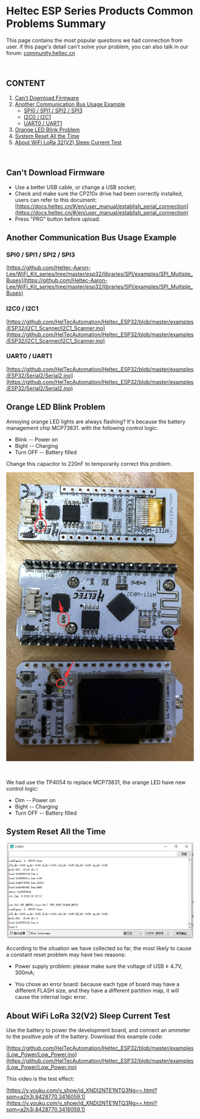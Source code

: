 # Heltec ESP Series Products Common Problems Summary

This page contains the most popular questions we had connection from user. if this page's detail can't solve your problem, you can also talk in our forum: [community.heltec.cn](http://community.heltec.cn/)

&nbsp;

## CONTENT

1. [Can't Download Firmware](#can't-download-firmware)
2. [Another Communication Bus Usage Example](#another-communication-bus-usage-example)
   - [SPI0 / SPI1 / SPI2 / SPI3](#spi0-/-spi1-/-spi2-/-spi3)
   - [I2C0 / I2C1](#i2c0-/-i2c1)
   - [UART0 / UART1](#uart0-/-uart1)
3. [Orange LED Blink Problem](#orange-led-blink-problem)
4. [System Reset All the Time](#system-reset-all-the-time)
5. [About WiFi LoRa 32(V2) Sleep Current Test](#about-wifi-lora-32(V2)-sleep-current-test)

&nbsp;

## Can't Download Firmware

- Use a better USB cable, or change a USB socket;
- Check and make sure the CP210x drive had been correctly installed, users can refer to this document: [https://docs.heltec.cn/#/en/user_manual/establish_serial_connection](https://docs.heltec.cn/#/en/user_manual/establish_serial_connection)
- Press "PRG" button before upload.

## Another Communication Bus Usage Example

### SPI0 / SPI1 / SPI2 / SPI3

[https://github.com/Heltec-Aaron-Lee/WiFi_Kit_series/tree/master/esp32/libraries/SPI/examples/SPI_Multiple_Buses](https://github.com/Heltec-Aaron-Lee/WiFi_Kit_series/tree/master/esp32/libraries/SPI/examples/SPI_Multiple_Buses)

### I2C0 / I2C1

[https://github.com/HelTecAutomation/Heltec_ESP32/blob/master/examples/ESP32/I2C1_Scanner/I2C1_Scanner.ino](https://github.com/HelTecAutomation/Heltec_ESP32/blob/master/examples/ESP32/I2C1_Scanner/I2C1_Scanner.ino)

### UART0 / UART1

[https://github.com/HelTecAutomation/Heltec_ESP32/blob/master/examples/ESP32/Serial2/Serial2.ino](https://github.com/HelTecAutomation/Heltec_ESP32/blob/master/examples/ESP32/Serial2/Serial2.ino)



## Orange LED Blink Problem

Annoying orange LED lights are always flashing? It's because the battery management chip MCP73831. with the following control logic:

- Blink -- Power on
- Bight -- Charging
- Turn OFF -- Battery filled

Change this capacitor to 220nF to temporarily correct this problem.

<img src="en/faq/img/replcae.png">

&nbsp;

We had use the TP4054 to replace MCP73831, the orange LED have new control logic:

- Dim -- Power on
- Bight -- Charging
- Turn OFF -- Battery filled

## System Reset All the Time

<img src="en/faq/img/resetallthetime.png">

According to the situation we have collected so far, the most likely to cause a constant reset problem may have two reasons:

- Power supply problem: please make sure the voltage of USB ≥ 4.7V, 300mA;

- You chose an error board: because each type of board may have a different FLASH size, and they have a different partition map, it will cause the internal logic error.



## About WiFi LoRa 32(V2) Sleep Current Test

Use the battery to power the development board, and connect an ammeter to the positive pole of the battery. Download this example code:

[https://github.com/HelTecAutomation/Heltec_ESP32/blob/master/examples/Low_Power/Low_Power.ino](https://github.com/HelTecAutomation/Heltec_ESP32/blob/master/examples/Low_Power/Low_Power.ino)

This video is the test effect:

[https://v.youku.com/v_show/id_XNDI2NTE1NTQ3Ng==.html?spm=a2h3j.8428770.3416059.1](https://v.youku.com/v_show/id_XNDI2NTE1NTQ3Ng==.html?spm=a2h3j.8428770.3416059.1)
